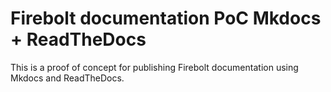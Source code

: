 # Firebolt documentation PoC Mkdocs + ReadTheDocs

This is a proof of concept for publishing Firebolt documentation using Mkdocs and ReadTheDocs.

